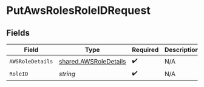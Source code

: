 # PutAwsRolesRoleIDRequest


## Fields

| Field                                                          | Type                                                           | Required                                                       | Description                                                    |
| -------------------------------------------------------------- | -------------------------------------------------------------- | -------------------------------------------------------------- | -------------------------------------------------------------- |
| `AWSRoleDetails`                                               | [shared.AWSRoleDetails](../../models/shared/awsroledetails.md) | :heavy_check_mark:                                             | N/A                                                            |
| `RoleID`                                                       | *string*                                                       | :heavy_check_mark:                                             | N/A                                                            |